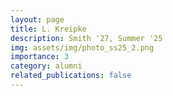 ```yaml
---
layout: page
title: L. Kreipke
description: Smith '27, Summer '25
img: assets/img/photo_ss25_2.png
importance: 3
category: alumni
related_publications: false
---
```

